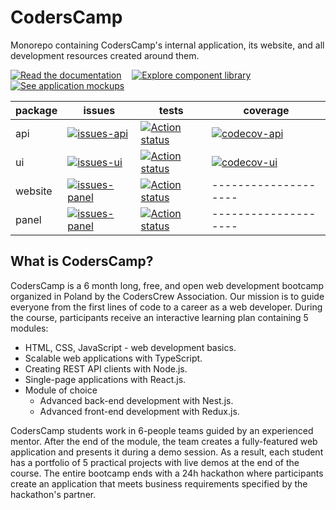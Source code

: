 # CodersCamp

Monorepo containing CodersCamp's internal application, its website, and all development resources created around them.

[![Read the documentation](https://img.shields.io/badge/-Read%20the%20documentation-21B091?style=for-the-badge&logo=markdown&logoColor=white)](https://coderscamp-docs.vercel.app)&#8239;&#8239;&#8239;&#8239;&#8239;
[![Explore component library](https://img.shields.io/badge/-Explore%20component%20library-FF4785?style=for-the-badge&logo=storybook&logoColor=white)](https://coderscamp-storybook.vercel.app/)&#8239;&#8239;&#8239;&#8239;&#8239;
[![See application mockups](https://img.shields.io/badge/-See%20application%20mockups-A259FF?style=for-the-badge&logo=figma&logoColor=white)](https://www.figma.com/file/ur0KLA9ZOtiodrAmpXrxh9/CodersCamp-app-and-website)

| package | issues                                                       | tests                                       | coverage                                              |
| ------- | ------------------------------------------------------------ | ------------------------------------------- | ----------------------------------------------------- |
| api     | [![issues-api][issues-api-badge]][issues-api-link]           | [![Action status][workflow]][workflow-link] | [![codecov-api][codecov-api-badge]][codecov-api-link] |
| ui      | [![issues-ui][issues-ui-badge]][issues-ui-link]              | [![Action status][workflow]][workflow-link] | [![codecov-ui][codecov-ui-badge]][codecov-ui-link]    |
| website | [![issues-panel][issues-website-badge]][issues-website-link] | [![Action status][workflow]][workflow-link] | --------------------                                  |
| panel   | [![issues-panel][issues-panel-badge]][issues-panel-link]     | [![Action status][workflow]][workflow-link] | --------------------                                  |

## What is CodersCamp?

CodersCamp is a 6 month long, free, and open web development bootcamp organized in Poland by the CodersCrew Association.
Our mission is to guide everyone from the first lines of code to a career as a web developer. During the course,
participants receive an interactive learning plan containing 5 modules:

- HTML, CSS, JavaScript - web development basics.
- Scalable web applications with TypeScript.
- Creating REST API clients with Node.js.
- Single-page applications with React.js.
- Module of choice
  - Advanced back-end development with Nest.js.
  - Advanced front-end development with Redux.js.

CodersCamp students work in 6-people teams guided by an experienced mentor. After the end of the module, the team
creates a fully-featured web application and presents it during a demo session. As a result, each student has a
portfolio of 5 practical projects with live demos at the end of the course. The entire bootcamp ends with a 24h
hackathon where participants create an application that meets business requirements specified by the hackathon's
partner.

[codecov-api-badge]: https://codecov.io/gh/CodersCrew/coderscamp/branch/main/graph/badge.svg?flag=api
[codecov-api-link]: https://codecov.io/gh/CodersCrew/coderscamp/tree/main/packages/api/src
[codecov-ui-badge]: https://codecov.io/gh/CodersCrew/coderscamp/branch/main/graph/badge.svg?flag=ui
[codecov-ui-link]: https://codecov.io/gh/CodersCrew/coderscamp/tree/main/packages/ui/src
[issues-api-badge]: https://img.shields.io/github/issues/CodersCrew/coderscamp/scope%3A%20%F0%9F%9B%B0%20api
[issues-api-link]: https://github.com/CodersCrew/coderscamp/labels/scope%3A%20%F0%9F%9B%B0%20api
[issues-panel-badge]: https://img.shields.io/github/issues/CodersCrew/coderscamp/scope%3A%20%F0%9F%8E%9B%20panel
[issues-panel-link]: https://github.com/CodersCrew/coderscamp/labels/scope%3A%20%F0%9F%8E%9B%20panel
[issues-ui-badge]: https://img.shields.io/github/issues/CodersCrew/coderscamp/scope%3A%20%F0%9F%92%85%20ui
[issues-ui-link]: https://github.com/CodersCrew/coderscamp/labels/scope%3A%20%F0%9F%92%85%20ui
[issues-website-badge]: https://img.shields.io/github/issues/CodersCrew/coderscamp/scope%3A%20%F0%9F%8C%90%20website
[issues-website-link]: https://github.com/CodersCrew/coderscamp/labels/scope%3A%20%F0%9F%8C%90%20website
[workflow]: https://github.com/CodersCrew/coderscamp/workflows/Code%20Check/badge.svg
[workflow-link]: https://github.com/CodersCrew/coderscamp/actions?query=workflow%3A%22Code%20Check%22
